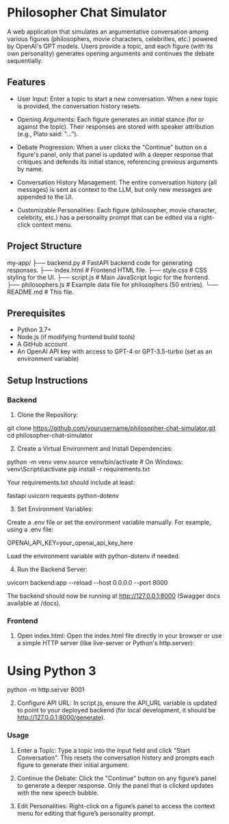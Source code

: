 # **Philosopher Chat Simulator**

A web application that simulates an argumentative conversation among various figures (philosophers, movie characters, celebrities, etc.) powered by OpenAI's GPT models. Users provide a topic, and each figure (with its own personality) generates opening arguments and continues the debate sequentially.

## Features

- User Input:
Enter a topic to start a new conversation. When a new topic is provided, the conversation history resets.

- Opening Arguments:
Each figure generates an initial stance (for or against the topic). Their responses are stored with speaker attribution (e.g., Plato said: "...").

- Debate Progression:
When a user clicks the "Continue" button on a figure's panel, only that panel is updated with a deeper response that critiques and defends its initial stance, referencing previous arguments by name.

- Conversation History Management:
The entire conversation history (all messages) is sent as context to the LLM, but only new messages are appended to the UI.

- Customizable Personalities:
Each figure (philosopher, movie character, celebrity, etc.) has a personality prompt that can be edited via a right-click context menu.

## Project Structure


my-app/
├── backend.py            # FastAPI backend code for generating responses.
├── index.html            # Frontend HTML file.
├── style.css             # CSS styling for the UI.
├── script.js             # Main JavaScript logic for the frontend.
├── philosophers.js       # Example data file for philosophers (50 entries).
└── README.md             # This file.


## Prerequisites

- Python 3.7+
- Node.js (if modifying frontend build tools)
- A GitHub account
- An OpenAI API key with access to GPT-4 or GPT-3.5-turbo (set as an environment variable)

## Setup Instructions

 ### Backend

1. Clone the Repository:

git clone https://github.com/yourusername/philosopher-chat-simulator.git
cd philosopher-chat-simulator

2. Create a Virtual Environment and Install Dependencies:

python -m venv venv
source venv/bin/activate      # On Windows: venv\Scripts\activate
pip install -r requirements.txt

Your requirements.txt should include at least:

fastapi
uvicorn
requests
python-dotenv

3. Set Environment Variables:

Create a .env file or set the environment variable manually. For example, using a .env file:

OPENAI_API_KEY=your_openai_api_key_here

Load the environment variable with python-dotenv if needed.

4. Run the Backend Server:

uvicorn backend:app --reload --host 0.0.0.0 --port 8000

The backend should now be running at http://127.0.0.1:8000 (Swagger docs available at /docs).

### Frontend

1. Open index.html:
Open the index.html file directly in your browser or use a simple HTTP server (like live-server or Python's http.server):

# Using Python 3
python -m http.server 8001

2. Configure API URL:
In script.js, ensure the API_URL variable is updated to point to your deployed backend (for local development, it should be http://127.0.0.1:8000/generate).

### Usage
1. Enter a Topic: 
Type a topic into the input field and click "Start Conversation". This resets the conversation history and prompts each figure to generate their initial argument.

2. Continue the Debate:
Click the "Continue" button on any figure’s panel to generate a deeper response. Only the panel that is clicked updates with the new speech bubble.

3. Edit Personalities:
Right-click on a figure’s panel to access the context menu for editing that figure’s personality prompt.